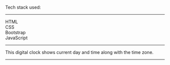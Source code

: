 Tech stack used:
<hr>
HTML
<br>
CSS
<br>
Bootstrap
<br>
JavaScript
<hr>

<p>
  This digital clock shows current day and time along with the time zone.
</p>
<hr>

